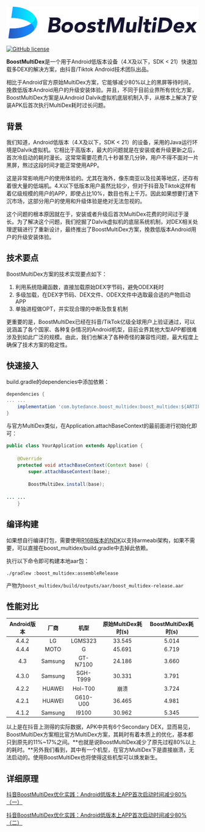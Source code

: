 ![](docs/bmd-logo.png)

[![GitHub license](https://img.shields.io/badge/license-Apache%202-blue)](https://github.com/bytedance/ByteX/blob/master/LICENSE)


**BoostMultiDex**是一个用于Android低版本设备（4.X及以下，SDK < 21）快速加载多DEX的解决方案，由抖音/Tiktok Android技术团队出品。

相比于Android官方原始MultiDex方案，它能够减少80%以上的黑屏等待时间，挽救低版本Android用户的升级安装体验。并且，不同于目前业界所有优化方案，BoostMultiDex方案是从Android Dalvik虚拟机底层机制入手，从根本上解决了安装APK后首次执行MultiDex耗时过长问题。

## 背景

我们知道，Android低版本（4.X及以下，SDK < 21）的设备，采用的Java运行环境是Dalvik虚拟机。它相比于高版本，最大的问题就是在安装或者升级更新之后，首次冷启动的耗时漫长。这常常需要花费几十秒甚至几分钟，用户不得不面对一片黑屏，熬过这段时间才能正常使用APP。

这是非常影响用户的使用体验的。尤其在海外，像东南亚以及拉美等地区，还存有着很大量的低端机。4.X以下低版本用户虽然比较少，但对于抖音及Tiktok这样有着亿级规模的用户的APP，即使占比10%，数目也有上千万。因此如果想要打通下沉市场，这部分用户的使用和升级体验是绝对无法忽视的。

这个问题的根本原因就在于，安装或者升级后首次MultiDex花费的时间过于漫长。为了解决这个问题，我们挖掘了Dalvik虚拟机的底层系统机制，对DEX相关处理逻辑进行了重新设计，最终推出了BoostMultiDex方案，挽救低版本Android用户的升级安装体验。

## 技术要点

BoostMultiDex方案的技术实现要点如下：

1. 利用系统隐藏函数，直接加载原始DEX字节码，避免ODEX耗时
2. 多级加载，在DEX字节码、DEX文件、ODEX文件中选取最合适的产物启动APP
3. 单独进程做OPT，并实现合理的中断及恢复机制

更重要的是，BoostMultiDex已经在抖音/TikTok亿级全球用户上验证通过，可以说涵盖了各个国家、各种复杂情况的Android机型，目前业界其他大型APP都很难涉及到如此广泛的规模。由此，我们也解决了各种奇怪的兼容性问题，最大程度上确保了技术方案的稳定性。

## 快速接入

build.gradle的dependencies中添加依赖：

```gradle
dependencies {
... ...
    implementation 'com.bytedance.boost_multidex:boost_multidex:${ARTIFACT_VERSION}'
}
```

与官方MultiDex类似，在Application.attachBaseContext的最前面进行初始化即可：

```java
public class YourApplication extends Application {

    @Override
    protected void attachBaseContext(Context base) {
        super.attachBaseContext(base);
        
        BoostMultiDex.install(base);
        
... ...
    }
```

## 编译构建

如果想自行编译打包，需要使用[R16B版本的NDK](https://developer.android.com/ndk/downloads/older_releases)以支持armeabi架构，如果不需要，可以直接在boost_multidex/build.gradle中去掉此依赖。

执行以下命令即可构建本地aar包：

```gralde
./gradlew :boost_multidex:assembleRelease
```

产物为`boost_multidex/build/outputs/aar/boost_multidex-release.aar`

## 性能对比

| Android版本 | 厂商 | 机型 | 原始MultiDex耗时(s) | BoostMultiDex耗时(s) |
| :------: | :------: | :------: | :------: | :------: |
| 4.4.2 | LG | LGMS323 | 33.545 | 5.014 |
| 4.4.4 | MOTO | G | 45.691 | 6.719 |
| 4.3 | Samsung | GT-N7100 | 24.186 | 3.660 |
| 4.3.0 | Samsung | SGH-T999 | 30.331 | 3.791 |
| 4.2.2	 | HUAWEI | Hol-T00 | 崩溃 | 3.724 |
| 4.2.1 | HUAWEI | G610-U00 | 36.465 | 4.981 |
| 4.1.2	 | Samsung | I9100	 | 30.962 | 5.345 |

以上是在抖音上测得的实际数据，APK中共有6个Secondary DEX，显而易见，BoostMultiDex方案相比官方MultiDex方案，其耗时有着本质上的优化，基本都只到原先的11%~17%之间。**也就是说BoostMultiDex减少了原先过程80%以上的耗时。**另外我们看到，其中有一个机型，在官方MultiDex下是直接崩溃，无法启动的。使用BoostMultiDex也将使得这些机型可以焕发新生。

## 详细原理

[抖音BoostMultiDex优化实践：Android低版本上APP首次启动时间减少80%（一）](https://mp.weixin.qq.com/s/jINCbTJ5qMaD6NdeGBHEwQ)

[抖音BoostMultiDex优化实践：Android低版本上APP首次启动时间减少80%（二）](https://mp.weixin.qq.com/s/ILDTykAwR0xIkW-d1YzRHw)
